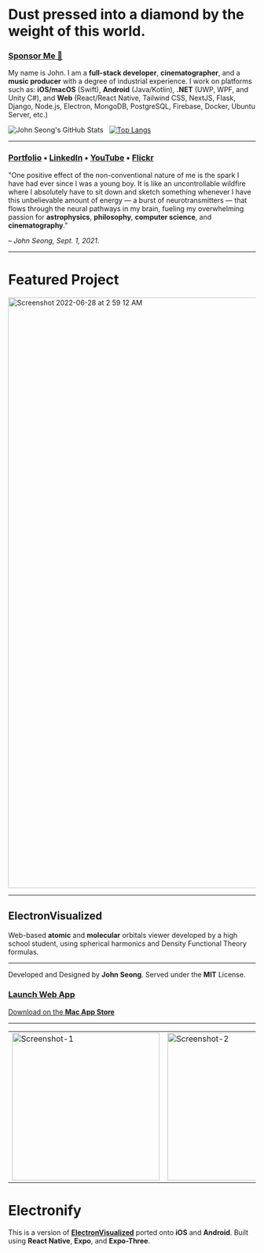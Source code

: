 # Dust pressed into a diamond by the weight of this world.

### [Sponsor Me 🤝](https://www.buymeacoffee.com/wonmor)

My name is John. I am a **full-stack developer**, **cinematographer**, and a **music producer** with a degree of industrial experience. I work on platforms such as: **iOS/macOS** (Swift), **Android** (Java/Kotlin), **.NET** (UWP, WPF, and Unity C#), and **Web** (React/React Native, Tailwind CSS, NextJS, Flask, Django, Node.js, Electron, MongoDB, PostgreSQL, Firebase, Docker, Ubuntu Server, etc.)

![John Seong's GitHub Stats](https://github-readme-stats.vercel.app/api?username=wonmor&show_icons=true&theme=github_dark)&nbsp;&nbsp;&nbsp;[![Top Langs](https://github-readme-stats.vercel.app/api/top-langs/?username=wonmor&theme=github_dark)](https://github.com/anuraghazra/github-readme-stats)

---

### [Portfolio](https://johnseong.info/projects)&nbsp;•&nbsp;[LinkedIn](https://www.linkedin.com/in/john-seong-9194321a9/)&nbsp;•&nbsp;[YouTube](https://youtube.com/c/JohnSeong)&nbsp;•&nbsp;[Flickr](https://www.flickr.com/people/johnseongemini8/)

"One positive effect of the non-conventional nature of me is the spark I have had ever since I was a young boy. It is like an uncontrollable wildfire where I absolutely have to sit down and sketch something whenever I have this unbelievable amount of energy — a burst of neurotransmitters — that flows through the neural pathways in my brain, fueling my overwhelming passion for **astrophysics**, **philosophy**, **computer science**, and **cinematography**."

*– John Seong, Sept. 1, 2021.*

---

# Featured Project

<img width="1200" alt="Screenshot 2022-06-28 at 2 59 12 AM" src="https://user-images.githubusercontent.com/35755386/176114204-8c2b936a-45c5-4f0b-a507-0aaddb252943.png">

---

## ElectronVisualized

Web-based **atomic** and **molecular** orbitals viewer developed by a high school student, using spherical harmonics and Density Functional Theory formulas.

---

Developed and Designed by **John Seong**. Served under the **MIT** License.

### [Launch Web App](https://electronvisual.org)

[Download on the **Mac App Store**](https://apps.apple.com/us/app/electronvisualized/id1631246652?mt=12)

---

<table><tr>

<td valign="center"><img width="300" alt="Screenshot-1" src="https://user-images.githubusercontent.com/35755386/223909452-34f1aa75-0b25-4173-b922-1c1b854a443f.png"></td>

<td valign="center"><img width="300" alt="Screenshot-2" src="https://user-images.githubusercontent.com/35755386/223909456-0dc68850-8004-4d7e-bd95-7f68b1fb1f1d.png"></td>

<td valign="center"><img width="300" alt="Screenshot-3" src="https://user-images.githubusercontent.com/35755386/223909459-5628f467-ad46-468d-9291-4e2d58cc7bb2.png"></td>

<td valign="center"><img width="300" alt="Screenshot-4" src="https://user-images.githubusercontent.com/35755386/223909472-bf38770d-3949-4ce2-bb5c-22f4a4b8669f.png"></td>

</tr></table>

# Electronify

This is a version of [**ElectronVisualized**](https://github.com/wonmor/ElectronVisualized) ported onto **iOS** and **Android**. Built using **React Native**, **Expo**, and **Expo-Three**.

